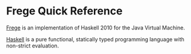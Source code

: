 
# Frege Quick Reference

[Frege](https://github.com/Frege/frege) is an implementation of Haskell 2010 for the Java Virtual Machine.

[Haskell](http://haskell.org) is a pure functional, statically typed programming language with non-strict evaluation. 



